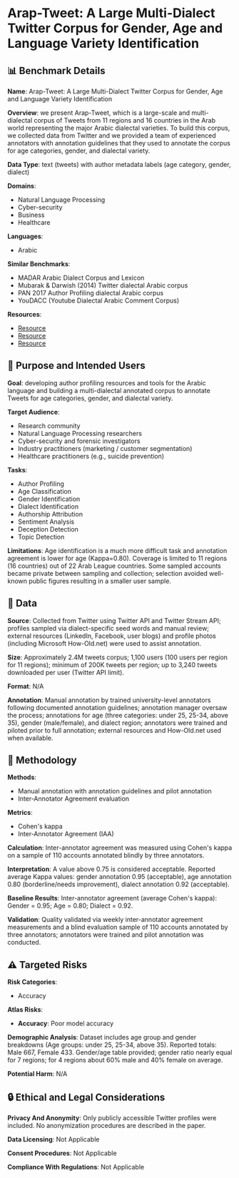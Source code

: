 # Arap-Tweet: A Large Multi-Dialect Twitter Corpus for Gender, Age and Language Variety Identification

## 📊 Benchmark Details

**Name**: Arap-Tweet: A Large Multi-Dialect Twitter Corpus for Gender, Age and Language Variety Identification

**Overview**: we present Arap-Tweet, which is a large-scale and multi-dialectal corpus of Tweets from 11 regions and 16 countries in the Arab world representing the major Arabic dialectal varieties. To build this corpus, we collected data from Twitter and we provided a team of experienced annotators with annotation guidelines that they used to annotate the corpus for age categories, gender, and dialectal variety.

**Data Type**: text (tweets) with author metadata labels (age category, gender, dialect)

**Domains**:
- Natural Language Processing
- Cyber-security
- Business
- Healthcare

**Languages**:
- Arabic

**Similar Benchmarks**:
- MADAR Arabic Dialect Corpus and Lexicon
- Mubarak & Darwish (2014) Twitter dialectal Arabic corpus
- PAN 2017 Author Profiling dialectal Arabic corpus
- YouDACC (Youtube Dialectal Arabic Comment Corpus)

**Resources**:
- [Resource](http://arap.qatar.cmu.edu)
- [Resource](https://how-old.net/)
- [Resource](http://pan.webis.de/clef17/pan17-web/author-profiling.html)

## 🎯 Purpose and Intended Users

**Goal**: developing author profiling resources and tools for the Arabic language and building a multi-dialectal annotated corpus to annotate Tweets for age categories, gender, and dialectal variety.

**Target Audience**:
- Research community
- Natural Language Processing researchers
- Cyber-security and forensic investigators
- Industry practitioners (marketing / customer segmentation)
- Healthcare practitioners (e.g., suicide prevention)

**Tasks**:
- Author Profiling
- Age Classification
- Gender Identification
- Dialect Identification
- Authorship Attribution
- Sentiment Analysis
- Deception Detection
- Topic Detection

**Limitations**: Age identification is a much more difficult task and annotation agreement is lower for age (Kappa=0.80). Coverage is limited to 11 regions (16 countries) out of 22 Arab League countries. Some sampled accounts became private between sampling and collection; selection avoided well-known public figures resulting in a smaller user sample.

## 💾 Data

**Source**: Collected from Twitter using Twitter API and Twitter Stream API; profiles sampled via dialect-specific seed words and manual review; external resources (LinkedIn, Facebook, user blogs) and profile photos (including Microsoft How-Old.net) were used to assist annotation.

**Size**: Approximately 2.4M tweets corpus; 1,100 users (100 users per region for 11 regions); minimum of 200K tweets per region; up to 3,240 tweets downloaded per user (Twitter API limit).

**Format**: N/A

**Annotation**: Manual annotation by trained university-level annotators following documented annotation guidelines; annotation manager oversaw the process; annotations for age (three categories: under 25, 25-34, above 35), gender (male/female), and dialect region; annotators were trained and piloted prior to full annotation; external resources and How-Old.net used when available.

## 🔬 Methodology

**Methods**:
- Manual annotation with annotation guidelines and pilot annotation
- Inter-Annotator Agreement evaluation

**Metrics**:
- Cohen's kappa
- Inter-Annotator Agreement (IAA)

**Calculation**: Inter-annotator agreement was measured using Cohen's kappa on a sample of 110 accounts annotated blindly by three annotators.

**Interpretation**: A value above 0.75 is considered acceptable. Reported average Kappa values: gender annotation 0.95 (acceptable), age annotation 0.80 (borderline/needs improvement), dialect annotation 0.92 (acceptable).

**Baseline Results**: Inter-annotator agreement (average Cohen's kappa): Gender = 0.95; Age = 0.80; Dialect = 0.92.

**Validation**: Quality validated via weekly inter-annotator agreement measurements and a blind evaluation sample of 110 accounts annotated by three annotators; annotators were trained and pilot annotation was conducted.

## ⚠️ Targeted Risks

**Risk Categories**:
- Accuracy

**Atlas Risks**:
- **Accuracy**: Poor model accuracy

**Demographic Analysis**: Dataset includes age group and gender breakdowns (Age groups: under 25, 25-34, above 35). Reported totals: Male 667, Female 433. Gender/age table provided; gender ratio nearly equal for 7 regions; for 4 regions about 60% male and 40% female on average.

**Potential Harm**: N/A

## 🔒 Ethical and Legal Considerations

**Privacy And Anonymity**: Only publicly accessible Twitter profiles were included. No anonymization procedures are described in the paper.

**Data Licensing**: Not Applicable

**Consent Procedures**: Not Applicable

**Compliance With Regulations**: Not Applicable
